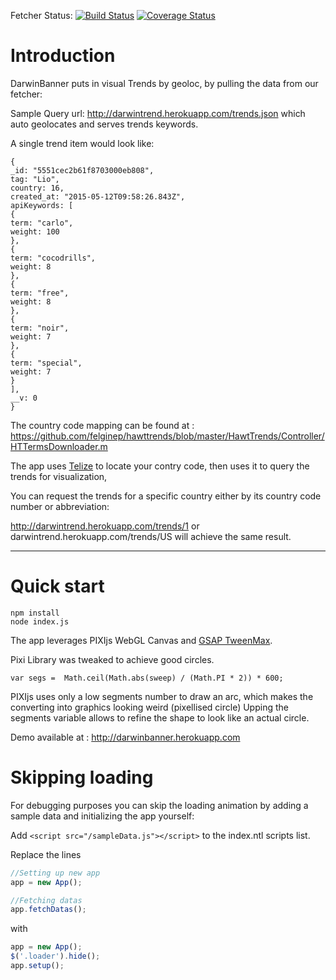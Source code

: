 Fetcher Status: [![Build Status](https://magnum.travis-ci.com/DarwinEcosystem/spacetime.svg?token=MXsSTiXdKzkyDeycmEsD&branch=master)](https://magnum.travis-ci.com/DarwinEcosystem/spacetime) [![Coverage Status](https://coveralls.io/repos/DarwinEcosystem/spacetime/badge.svg?branch=master&t=Mfs5li)](https://coveralls.io/r/DarwinEcosystem/spacetime?branch=master)

# Introduction

DarwinBanner puts in visual Trends by geoloc, by pulling the data from our fetcher:

Sample Query url: http://darwintrend.herokuapp.com/trends.json which auto geolocates and serves trends keywords.

A single trend item would look like:

    {
    _id: "5551cec2b61f8703000eb808",
    tag: "Lio",
    country: 16,
    created_at: "2015-05-12T09:58:26.843Z",
    apiKeywords: [
    {
    term: "carlo",
    weight: 100
    },
    {
    term: "cocodrills",
    weight: 8
    },
    {
    term: "free",
    weight: 8
    },
    {
    term: "noir",
    weight: 7
    },
    {
    term: "special",
    weight: 7
    }
    ],
    __v: 0
    }

The country code mapping can be found at : https://github.com/felginep/hawttrends/blob/master/HawtTrends/Controller/HTTermsDownloader.m

The app uses [Telize](www.telize.com) to locate your contry code, then uses it to query the trends for visualization,

You can request the trends for a specific country either by its country code number or abbreviation:

http://darwintrend.herokuapp.com/trends/1 or darwintrend.herokuapp.com/trends/US will achieve the same result.


<hr>

# Quick start

    npm install
    node index.js

The app leverages PIXIjs WebGL Canvas and [GSAP TweenMax](https://greensock.com/gsap).

Pixi Library was tweaked to achieve good circles.

    var segs =  Math.ceil(Math.abs(sweep) / (Math.PI * 2)) * 600;

PIXIjs uses only a low segments number to draw an arc, which makes the converting into graphics looking weird (pixellised circle)
Upping the segments variable allows to refine the shape to look like an actual circle.



Demo available at : http://darwinbanner.herokuapp.com


# Skipping loading

For debugging purposes you can skip the loading animation by adding a sample data and initializing the app yourself:

Add `<script src="/sampleData.js"></script>` to the index.ntl scripts list.

Replace the lines
```javascript
//Setting up new app
app = new App();

//Fetching datas
app.fetchDatas();
```

with

```javascript
app = new App();
$('.loader').hide();
app.setup();
```
